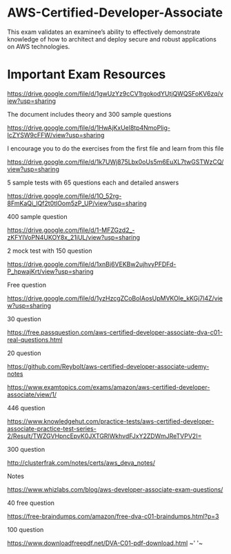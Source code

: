 # AWS-Certified-Developer-Associate
This exam validates an examinee’s ability to effectively demonstrate knowledge of how to architect and deploy secure and robust applications on AWS technologies.
# Important Exam Resources
https://drive.google.com/file/d/1gwUzYz9cCV1tgokodYUtjQWQSFoKV6zq/view?usp=sharing

The document includes theory and 300 sample questions

https://drive.google.com/file/d/1HwAjKxUel8tp4NmoPlig-IcZYSW9cFFW/view?usp=sharing

I encourage you to do the exercises from the first file and learn from this file

https://drive.google.com/file/d/1k7UWj875Lbx0oUs5m6EuXL7twGSTWzCQ/view?usp=sharing

5 sample tests with 65 questions each and detailed answers

https://drive.google.com/file/d/1O_52rg-8FmKaQi_lQf2t0tlOom5zP_UP/view?usp=sharing

400 sample question

https://drive.google.com/file/d/1-MFZGzd2_-zKFYIVoPN4UKOY8x_21iUL/view?usp=sharing

2 mock test with 150 question

https://drive.google.com/file/d/1xnBj6VEKBw2ujhvyPFDFd-P_hpwajKrt/view?usp=sharing

Free question

https://drive.google.com/file/d/1yzHzcgZCoBoIAosUpMVKOle_kKGj7l4Z/view?usp=sharing

30 question

https://free.passquestion.com/aws-certified-developer-associate-dva-c01-real-questions.html

20 question

https://github.com/Reybolt/aws-certified-developer-associate-udemy-notes

https://www.examtopics.com/exams/amazon/aws-certified-developer-associate/view/1/

446 question

https://www.knowledgehut.com/practice-tests/aws-certified-developer-associate-practice-test-series-2/Result/TWZGVHpncEpvK0JXTGRlWkhvdFJxY2ZDWmJReTVPV2I=

300 question

http://clusterfrak.com/notes/certs/aws_deva_notes/

Notes

https://www.whizlabs.com/blog/aws-developer-associate-exam-questions/

40 free question

https://free-braindumps.com/amazon/free-dva-c01-braindumps.html?p=3

100 question

https://www.downloadfreepdf.net/DVA-C01-pdf-download.html
~' '~

